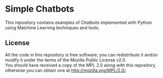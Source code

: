 # Simple Chatbots

This repository contains examples of Chatbots implemented with Python using Matchine Learning techniques and tools.

License
-------

All the code in this repository is free software; you can redistribute it and/or modify it under the terms of the Mozilla Public License v2.0.  
You should have received a copy of the MPL 2.0 along with this repository, otherwise you can obtain one at http://mozilla.org/MPL/2.0/.
